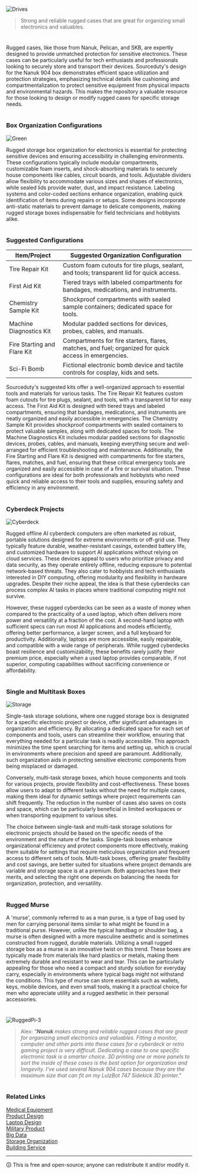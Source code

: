 ![Drives](https://github.com/sourceduty/Nanuk_904/assets/123030236/c835d2dc-1bfd-4f20-8a8c-341bf2aa1e0b)

> Strong and reliable rugged cases that are great for organizing small electronics and valuables.

#

Rugged cases, like those from Nanuk, Pelican, and SKB, are expertly designed to provide unmatched protection for sensitive electronics. These cases can be particularly useful for tech enthusiasts and professionals looking to securely store and transport their devices. Sourceduty's design for the Nanuk 904 box demonstrates efficient space utilization and protection strategies, emphasizing technical details like cushioning and compartmentalization to protect sensitive equipment from physical impacts and environmental hazards. This makes the repository a valuable resource for those looking to design or modify rugged cases for specific storage needs.

#
### Box Organization Configurations

![Green](https://github.com/user-attachments/assets/a8d93a9c-62bf-485f-881a-e7067ca81763)

Rugged storage box organization for electronics is essential for protecting sensitive devices and ensuring accessibility in challenging environments. These configurations typically include modular compartments, customizable foam inserts, and shock-absorbing materials to securely house components like cables, circuit boards, and tools. Adjustable dividers allow flexibility to accommodate various sizes and shapes of electronics, while sealed lids provide water, dust, and impact resistance. Labeling systems and color-coded sections enhance organization, enabling quick identification of items during repairs or setups. Some designs incorporate anti-static materials to prevent damage to delicate components, making rugged storage boxes indispensable for field technicians and hobbyists alike.

#
### Suggested Configurations

| Item/Project              | Suggested Organization Configuration                                                      |
|---------------------------|-------------------------------------------------------------------------------------------|
| Tire Repair Kit           | Custom foam cutouts for tire plugs, sealant, and tools; transparent lid for quick access. |
| First Aid Kit             | Tiered trays with labeled compartments for bandages, medications, and instruments.         |
| Chemistry Sample Kit      | Shockproof compartments with sealed sample containers; dedicated space for tools.         |
| Machine Diagnostics Kit   | Modular padded sections for devices, probes, cables, and manuals.                         |
| Fire Starting and Flare Kit| Compartments for fire starters, flares, matches, and fuel; organized for quick access in emergencies. |
| Sci-Fi Bomb               | Fictional electronic bomb device and tactile controls for cosplay, kids and sets.                              |

Sourceduty's suggested kits offer a well-organized approach to essential tools and materials for various tasks. The Tire Repair Kit features custom foam cutouts for tire plugs, sealant, and tools, with a transparent lid for easy access. The First Aid Kit is designed with tiered trays and labeled compartments, ensuring that bandages, medications, and instruments are neatly organized and easily accessible in emergencies. The Chemistry Sample Kit provides shockproof compartments with sealed containers to protect valuable samples, along with dedicated spaces for tools. The Machine Diagnostics Kit includes modular padded sections for diagnostic devices, probes, cables, and manuals, keeping everything secure and well-arranged for efficient troubleshooting and maintenance. Additionally, the Fire Starting and Flare Kit is designed with compartments for fire starters, flares, matches, and fuel, ensuring that these critical emergency tools are organized and easily accessible in case of a fire or survival situation. These configurations are ideal for both professionals and hobbyists who need quick and reliable access to their tools and supplies, ensuring safety and efficiency in any environment.

#
### Cyberdeck Projects

![Cyberdeck](https://github.com/user-attachments/assets/a01049b0-8cb3-4d0c-afb4-0db0a6177500)

Rugged offline AI cyberdeck computers are often marketed as robust, portable solutions designed for extreme environments or off-grid use. They typically feature durable, weather-resistant casings, extended battery life, and customized hardware to support AI applications without relying on cloud services. These devices appeal to users who prioritize privacy and data security, as they operate entirely offline, reducing exposure to potential network-based threats. They also cater to hobbyists and tech enthusiasts interested in DIY computing, offering modularity and flexibility in hardware upgrades. Despite their niche appeal, the idea is that these cyberdecks can process complex AI tasks in places where traditional computing might not survive.

However, these rugged cyberdecks can be seen as a waste of money when compared to the practicality of a used laptop, which often delivers more power and versatility at a fraction of the cost. A second-hand laptop with sufficient specs can run most AI applications and models efficiently, offering better performance, a larger screen, and a full keyboard for productivity. Additionally, laptops are more accessible, easily repairable, and compatible with a wide range of peripherals. While rugged cyberdecks boast resilience and customizability, these benefits rarely justify their premium price, especially when a used laptop provides comparable, if not superior, computing capabilities without sacrificing convenience or affordability.

#
### Single and Multitask Boxes

![Storage](https://github.com/user-attachments/assets/eb5b8c98-b7bd-40df-9068-ff72362f69c0)

Single-task storage solutions, where one rugged storage box is designated for a specific electronic project or device, offer significant advantages in organization and efficiency. By allocating a dedicated space for each set of components and tools, users can streamline their workflow, ensuring that everything needed for a particular task is readily accessible. This approach minimizes the time spent searching for items and setting up, which is crucial in environments where precision and speed are paramount. Additionally, such organization aids in protecting sensitive electronic components from being misplaced or damaged.

Conversely, multi-task storage boxes, which house components and tools for various projects, provide flexibility and cost-effectiveness. These boxes allow users to adapt to different tasks without the need for multiple cases, making them ideal for dynamic settings where project requirements can shift frequently. The reduction in the number of cases also saves on costs and space, which can be particularly beneficial in limited workspaces or when transporting equipment to various sites.

The choice between single-task and multi-task storage solutions for electronic projects should be based on the specific needs of the environment and the nature of the tasks. Single-task boxes enhance organizational efficiency and protect components more effectively, making them suitable for settings that require meticulous organization and frequent access to different sets of tools. Multi-task boxes, offering greater flexibility and cost savings, are better suited for situations where project demands are variable and storage space is at a premium. Both approaches have their merits, and selecting the right one depends on balancing the needs for organization, protection, and versatility.

#
### Rugged Murse

A 'murse', commonly referred to as a man purse, is a type of bag used by men for carrying personal items similar to what might be found in a traditional purse. However, unlike the typical handbag or shoulder bag, a murse is often designed with a more masculine aesthetic and is sometimes constructed from rugged, durable materials. Utilizing a small rugged storage box as a murse is an innovative twist on this trend. These boxes are typically made from materials like hard plastics or metals, making them extremely durable and resistant to wear and tear. This can be particularly appealing for those who need a compact and sturdy solution for everyday carry, especially in environments where typical bags might not withstand the conditions. This type of murse can store essentials such as wallets, keys, mobile devices, and even small tools, making it a practical choice for men who appreciate utility and a rugged aesthetic in their personal accessories.

#
![RuggedPi-3](https://github.com/user-attachments/assets/6fc00d45-c956-4fed-9a5e-82ed82672684)

> Alex: *"**Nanuk** makes strong and reliable rugged cases that are great for organizing small electronics and valuables. Fitting a monitor, computer and other parts into these cases for a cyberdeck or retro gaming project is very difficult. Dedicating a case to one specific electronic task is a smarter choice. 3D printing one or more panels to sort the inside of these cases is the best option for organization and longevity. I've used several Nanuk 904 cases because they are the maximum size that can fit on my LulzBot 747 Sidekick 3D printer."*

#
### Related Links

[Medical Equipment](https://github.com/sourceduty/Medical_Equipment)
<br>
[Product Design](https://github.com/sourceduty/Product_Design)
<br>
[Laptop Design](https://github.com/sourceduty/Laptop_Design)
<br>
[Military Product](https://github.com/sourceduty/Military_Product)
<br>
[Big Data](https://github.com/sourceduty/Big_Data)
<br>
[Storage Organization](https://github.com/sourceduty/Storage_Organization)
<br>
[Building Service](https://github.com/sourceduty/Building_Service)

***
🛈 This is free and open-source; anyone can redistribute it and/or modify it.
